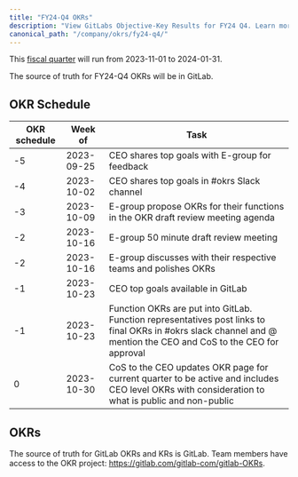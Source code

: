 ```yaml
---
title: "FY24-Q4 OKRs"
description: "View GitLabs Objective-Key Results for FY24 Q4. Learn more here!"
canonical_path: "/company/okrs/fy24-q4/"
---
```


This [fiscal quarter](/handbook/finance/#fiscal-year) will run from 2023-11-01 to 2024-01-31.

The source of truth for FY24-Q4 OKRs will be in GitLab.

## OKR Schedule

| OKR schedule | Week of | Task |
| ------ | ------ | ------ |
| -5 | 2023-09-25 | CEO shares top goals with E-group for feedback |
| -4 | 2023-10-02 | CEO shares top goals in #okrs Slack channel |
| -3 | 2023-10-09 | E-group propose OKRs for their functions in the OKR draft review meeting agenda |
| -2 | 2023-10-16 | E-group 50 minute draft review meeting |
| -2 | 2023-10-16 | E-group discusses with their respective teams and polishes OKRs |
| -1 | 2023-10-23 | CEO top goals available in GitLab |
| -1 | 2023-10-23 | Function OKRs are put into GitLab. Function representatives post links to final OKRs in #okrs slack channel and @ mention the CEO and CoS to the CEO for approval |
| 0  | 2023-10-30 | CoS to the CEO updates OKR page for current quarter to be active and includes CEO level OKRs with consideration to what is public and non-public |

## OKRs

The source of truth for GitLab OKRs and KRs is GitLab. Team members have access to the OKR project: https://gitlab.com/gitlab-com/gitlab-OKRs. 

